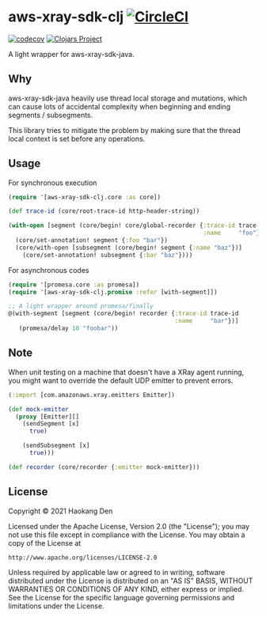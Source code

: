 # aws-xray-sdk-clj [![CircleCI](https://circleci.com/gh/hden/aws-xray-sdk-clj/tree/main.svg?style=svg)](https://circleci.com/gh/hden/aws-xray-sdk-clj/tree/main)
 [![codecov](https://codecov.io/gh/hden/aws-xray-sdk-clj/branch/main/graph/badge.svg?token=YHH1W6IGIW)](https://codecov.io/gh/hden/aws-xray-sdk-clj) [![Clojars Project](https://img.shields.io/clojars/v/com.github.hden/aws-xray-sdk-clj.svg)](https://clojars.org/com.github.hden/aws-xray-sdk-clj)

A light wrapper for aws-xray-sdk-java.

## Why

aws-xray-sdk-java heavily use thread local storage and mutations, which can cause
lots of accidental complexity when beginning and ending segments / subsegments.

This library tries to mitigate the problem by making sure that the thread local
context is set before any operations.

## Usage

For synchronous execution

```clj
(require '[aws-xray-sdk-clj.core :as core])

(def trace-id (core/root-trace-id http-header-string))

(with-open [segment (core/begin! core/global-recorder {:trace-id trace-id
                                                       :name     "foo"})]
  (core/set-annotation! segment {:foo "bar"})
  (core/with-open [subsegment (core/begin! segment {:name "baz"})]
    (core/set-annotation! subsegment {:bar "baz"})))
```

For asynchronous codes

```clj
(require '[promesa.core :as promesa])
(require '[aws-xray-sdk-clj.promise :refer [with-segment]])

;; A light wrapper around promesa/finally
@(with-segment [segment (core/begin! recorder {:trace-id trace-id
                                               :name     "bar"})]
   (promesa/delay 10 "foobar"))
```

## Note

When unit testing on a machine that doesn't have a XRay agent running,
you might want to override the default UDP emitter to prevent errors.

```clj
(:import [com.amazonaws.xray.emitters Emitter])

(def mock-emitter
  (proxy [Emitter][]
    (sendSegment [x]
      true)

    (sendSubsegment [x]
      true)))

(def recorder (core/recorder {:emitter mock-emitter}))
```

## License

Copyright © 2021 Haokang Den

Licensed under the Apache License, Version 2.0 (the "License");
you may not use this file except in compliance with the License.
You may obtain a copy of the License at

    http://www.apache.org/licenses/LICENSE-2.0

Unless required by applicable law or agreed to in writing, software
distributed under the License is distributed on an "AS IS" BASIS,
WITHOUT WARRANTIES OR CONDITIONS OF ANY KIND, either express or implied.
See the License for the specific language governing permissions and
limitations under the License.
